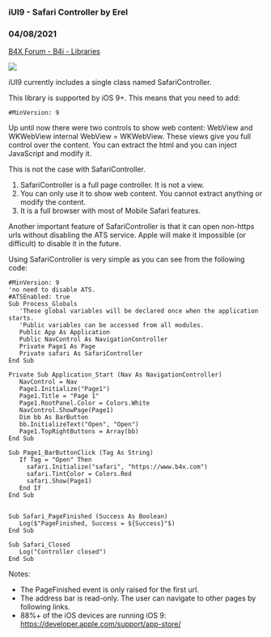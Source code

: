 ### iUI9 - Safari Controller by Erel
### 04/08/2021
[B4X Forum - B4i - Libraries](https://www.b4x.com/android/forum/threads/70552/)

![](https://www.b4x.com/android/forum/attachments/47434)  
  
iUI9 currently includes a single class named SafariController.  
  
This library is supported by iOS 9+. This means that you need to add:  

```B4X
#MinVersion: 9
```

  
  
Up until now there were two controls to show web content: WebView and WKWebView internal WebView = WKWebView. These views give you full control over the content. You can extract the html and you can inject JavaScript and modify it.  
  
This is not the case with SafariController.  
  
1. SafariController is a full page controller. It is not a view.  
2. You can only use it to show web content. You cannot extract anything or modify the content.  
3. It is a full browser with most of Mobile Safari features.  
  
Another important feature of SafariController is that it can open non-https urls without disabling the ATS service. Apple will make it impossible (or difficult) to disable it in the future.  
  
Using SafariController is very simple as you can see from the following code:  

```B4X
#MinVersion: 9  
'no need to disable ATS.  
#ATSEnabled: true  
Sub Process_Globals  
   'These global variables will be declared once when the application starts.  
   'Public variables can be accessed from all modules.  
   Public App As Application  
   Public NavControl As NavigationController  
   Private Page1 As Page  
   Private safari As SafariController  
End Sub  
  
Private Sub Application_Start (Nav As NavigationController)  
   NavControl = Nav  
   Page1.Initialize("Page1")  
   Page1.Title = "Page 1"  
   Page1.RootPanel.Color = Colors.White  
   NavControl.ShowPage(Page1)  
   Dim bb As BarButton  
   bb.InitializeText("Open", "Open")  
   Page1.TopRightButtons = Array(bb)  
End Sub  
  
Sub Page1_BarButtonClick (Tag As String)  
   If Tag = "Open" Then  
     safari.Initialize("safari", "https://www.b4x.com")  
     safari.TintColor = Colors.Red  
     safari.Show(Page1)  
   End If  
End Sub  
  
  
Sub Safari_PageFinished (Success As Boolean)  
   Log($"PageFinished, Success = ${Success}"$)  
End Sub  
  
Sub Safari_Closed  
   Log("Controller closed")  
End Sub
```

  
  
Notes:  
- The PageFinished event is only raised for the first url.  
- The address bar is read-only. The user can navigate to other pages by following links.  
- 88%+ of the iOS devices are running iOS 9: <https://developer.apple.com/support/app-store/>